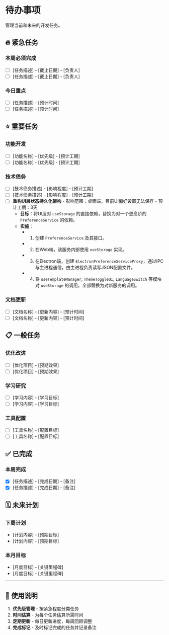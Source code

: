 # 待办事项

管理当前和未来的开发任务。

## 🔥 紧急任务

### 本周必须完成
- [ ] [任务描述] - [截止日期] - [负责人]
- [ ] [任务描述] - [截止日期] - [负责人]

### 今日重点
- [ ] [任务描述] - [预计时间]
- [ ] [任务描述] - [预计时间]

## ⭐ 重要任务

### 功能开发
- [ ] [功能名称] - [优先级] - [预计工期]
- [ ] [功能名称] - [优先级] - [预计工期]

### 技术债务
- [ ] [技术债务描述] - [影响程度] - [预计工期]
- [ ] [技术债务描述] - [影响程度] - [预计工期]
- [ ] **重构UI层状态持久化架构** - 影响范围：桌面端，目前UI偏好设置无法保存 - 预计工期：3天
  - **目标**：将UI层对 `useStorage` 的直接依赖，替换为对一个更高阶的 `PreferenceService` 的依赖。
  - **实施**：
    - 1. 创建 `PreferenceService` 及其接口。
    - 2. 在Web端，该服务内部使用 `useStorage` 实现。
    - 3. 在Electron端，创建 `ElectronPreferenceServiceProxy`，通过IPC与主进程通信，由主进程负责读写JSON配置文件。
    - 4. 将 `useTemplateManager`, `ThemeToggleUI`, `LanguageSwitch` 等模块对 `useStorage` 的调用，全部替换为对新服务的调用。

### 文档更新
- [ ] [文档名称] - [更新内容] - [预计时间]
- [ ] [文档名称] - [更新内容] - [预计时间]

## 📋 一般任务

### 优化改进
- [ ] [优化项目] - [预期效果]
- [ ] [优化项目] - [预期效果]

### 学习研究
- [ ] [学习内容] - [学习目标]
- [ ] [学习内容] - [学习目标]

### 工具配置
- [ ] [工具名称] - [配置目标]
- [ ] [工具名称] - [配置目标]

## ✅ 已完成

### 本周完成
- [x] [任务描述] - [完成日期] - [备注]
- [x] [任务描述] - [完成日期] - [备注]

## 🗓️ 未来计划

### 下周计划
- [计划内容] - [预期目标]
- [计划内容] - [预期目标]

### 本月目标
- [月度目标] - [关键里程碑]
- [月度目标] - [关键里程碑]

---

## 📝 使用说明

1. **优先级管理** - 按紧急程度分类任务
2. **时间估算** - 为每个任务估算所需时间
3. **定期更新** - 每日更新进度，每周回顾调整
4. **完成标记** - 及时标记完成的任务并记录备注
